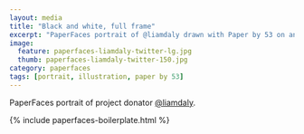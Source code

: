 ```yaml
---
layout: media
title: "Black and white, full frame"
excerpt: "PaperFaces portrait of @liamdaly drawn with Paper by 53 on an iPad."
image: 
  feature: paperfaces-liamdaly-twitter-lg.jpg
  thumb: paperfaces-liamdaly-twitter-150.jpg
category: paperfaces
tags: [portrait, illustration, paper by 53]
---
```


PaperFaces portrait of project donator [@liamdaly](http://twitter.com/liamdaly).

{% include paperfaces-boilerplate.html %}